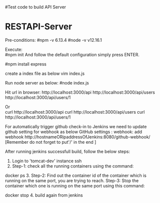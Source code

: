 #Test code to build API Server 
# RESTAPI-Server 

Pre-conditions:
#npm -v
6.13.4
#node -v
v12.16.1

Execute:   
#npm init
And follow the default configuration simply press ENTER.

#npm install express

create a index file as below
vim index.js

Run node server as below:
#node index.js

Hit url in browser:
http://localhost:3000/api
http://localhost:3000/api/users
http://localhost:3000/api/users/1

Or  
curl http://localhost:3000/api
curl http://localhost:3000/api/users
curl http://localhost:3000/api/users/1


For automatically trigger github check-in to Jenkins we need to update github setting for webhook as below
GitHub settings : webhook: add webhook
http://hostnameORipaddressOfJenkins:8080/github-webhook/   [Remember do not forget to put'/' in the end ]


After running jenkins successfull build, follow the below steps:
1. Login to 'tomcat-dev' instance ssh
2. Step-1: check all the running containers using the command:

docker ps
3. Step-2: Find out the container id of the container which is running on the same port, you are trying to reach.
Step-3: Stop the container which one is running on the same port using this command:

docker stop <container id> 
4. build again from jenkins
